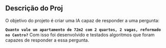
## Descrição do Proj

O objetivo do projeto é criar uma IA capaz de responder a uma pergunta:

**`Quanto vale um apartamento de 72m2 com 2 quartos, 2 vagas, reformado no Centro?`**
Com isso foi desenvolvido e testados algoritmos que foram capazes de responder a essa pergunta.

